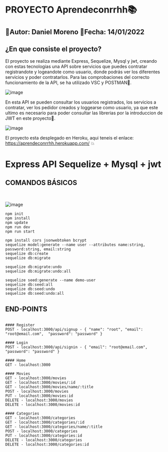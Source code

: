 # PROYECTO Aprendeconrrhh:books:

## :feet:Autor: Daniel Moreno  :calendar:Fecha: 14/01/2022

## ¿En que consiste el proyecto?

El proyecto se realiza mediante Express, Sequelize, Mysql y jwt, creando con estas tecnologias una API sobre servicios que puedes contratar registrandote y logeandote como usuario, donde podrás ver los diferentes servicios y poder contratarlos.
Para las comprobaciones del correcto funcionamiento de la API, se ha utilizado VSC y POSTMAN:runner:.

![image](https://user-images.githubusercontent.com/90707206/149600351-39484e99-c0cc-458d-82b8-6a894e568321.png)


En esta API se pueden consultar los usuarios registrados, los servicios a contratar, ver los pedidor creados y loggearse como usuario, ya que este ultimo es necesario para poder consultar las librerias por la introduccion de JWT en este proyecto:closed_lock_with_key:.

![image](https://user-images.githubusercontent.com/90707206/149602043-13149dac-b7b4-4458-84bf-bec9ae161ebc.png)

El proyecto esta desplegado en Heroku, aqui teneis el enlace: https://aprendeconrrhh.herokuapp.com/ :boom:

# Express API Sequelize + Mysql + jwt

## COMANDOS BÁSICOS
<br>

![image](https://user-images.githubusercontent.com/16636086/138780246-dc69ba86-c111-42e6-8079-35ffeba723f9.png)


```
npm init
npm install
npm update
npm run dev
npm run start

npm install cors jsonwebtoken bcrypt
sequelize model:generate --name user --attributes name:string, password:string, email:string
sequelize db:create
sequelize db:migrate

sequelize db:migrate:undo
sequelize db:migrate:undo:all

sequelize seed:generate --name demo-user
sequelize db:seed:all
sequelize db:seed:undo
sequelize db:seed:undo:all
```

## END-POINTS

```

#### Register
POST - localhost:3000/api/signup - { "name": "root", "email": "root@email.com",  "password": "password" }

#### Login
POST - localhost:3000/api/signin - { "email": "root@email.com",  "password": "password" }

#### Home
GET - localhost:3000

#### Movies
GET - localhost:3000/movies
GET - localhost:3000/movies/:id
GET - localhost:3000/movies/name/:title
POST - localhost:3000/movies
PUT - localhost:3000/movies:id
DELETE - localhost:3000/movies
DELETE - localhost:3000/movies:id

#### Categories
GET - localhost:3000/categories
GET - localhost:3000/categories/:id
GET - localhost:3000/categories/name/:title
POST - localhost:3000/categories
PUT - localhost:3000/categories:id
DELETE - localhost:3000/categories
DELETE - localhost:3000/categories:id
```
